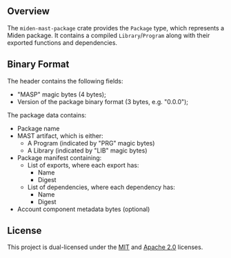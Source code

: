 ## Overview

The `miden-mast-package` crate provides the `Package` type, which represents a Miden package.
It contains a compiled `Library`/`Program` along with their exported functions and dependencies.

## Binary Format

The header contains the following fields:
- "MASP" magic bytes (4 bytes);
- Version of the package binary format (3 bytes, e.g. "0.0.0");

The package data contains:
- Package name 
- MAST artifact, which is either:
  - A Program (indicated by "PRG" magic bytes)
  - A Library (indicated by "LIB" magic bytes)
- Package manifest containing:
  - List of exports, where each export has:
    - Name 
    - Digest
  - List of dependencies, where each dependency has:
    - Name  
    - Digest
- Account component metadata bytes (optional)

## License
This project is dual-licensed under the [MIT](http://opensource.org/licenses/MIT) and [Apache 2.0](https://opensource.org/license/apache-2-0) licenses.
